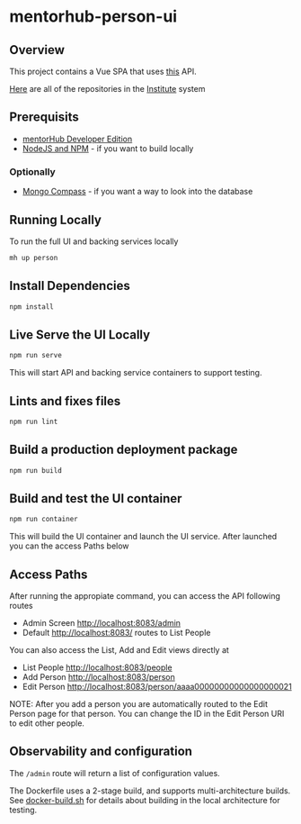 # mentorhub-person-ui

## Overview

This project contains a Vue SPA that uses [this](https://github.com/agile-learning-institute/institute-person-api) API.

[Here](https://github.com/orgs/agile-learning-institute/repositories?q=institute&type=all&sort=name) are all of the repositories in the [Institute](https://github.com/agile-learning-institute/institute/tree/main) system

## Prerequisits

- [mentorHub Developer Edition](https://github.com/agile-learning-institute/mentorHub/blob/main/mentorHub-developer-edition/README.md)
- [NodeJS and NPM](https://docs.npmjs.com/downloading-and-installing-node-js-and-npm) - if you want to build locally

### Optionally

- [Mongo Compass](https://www.mongodb.com/try/download/compass) - if you want a way to look into the database

## Running Locally

To run the full UI and backing services locally

```bash
mh up person
```

## Install Dependencies
``` bash
npm install
```

## Live Serve the UI Locally
```bash
npm run serve
```
This will start API and backing service containers to support testing.

## Lints and fixes files
``` bash
npm run lint
```

## Build a production deployment package
``` bash
npm run build
```

## Build and test the UI container
``` bash
npm run container
```
This will build the UI container and launch the UI service. After launched you can the access Paths below

## Access Paths
After running the appropiate command, you can access the API following routes

- Admin Screen [http://localhost:8083/admin](http://localhost:8083/admin)
- Default [http://localhost:8083/](http://localhost:8083/) routes to List People

You can also access the List, Add and Edit views directly at

- List People [http://localhost:8083/people](http://localhost:8083/people)
- Add Person [http://localhost:8083/person](http://localhost:8083/person)
- Edit Person [http://localhost:8083/person/aaaa00000000000000000021](http://localhost:8083/person/aaaa00000000000000000021)

NOTE: After you add a person you are automatically routed to the Edit Person page for that person. You can change the ID in the Edit Person URI to edit other people.

## Observability and configuration

The ```/admin``` route will return a list of configuration values.

The Dockerfile uses a 2-stage build, and supports multi-architecture builds. See [docker-build.sh](./src/docker/docker-build.sh) for details about building in the local architecture for testing.
